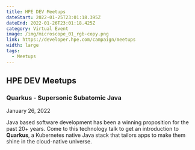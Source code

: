 ```yaml
---
title: HPE DEV Meetups
dateStart: 2022-01-25T23:01:18.395Z
dateEnd: 2022-01-26T23:01:18.425Z
category: Virtual Event
image: /img/microscope_01_rgb-copy.png
link: https://developer.hpe.com/campaign/meetups
width: large
tags:
  - Meetups
---
```

## HPE DEV Meetups

### Quarkus - Supersonic Subatomic Java

January 26, 2022

Java based software development has been a winning proposition for the past 20+ years. Come to this technology talk to get an introduction to **Quarkus**, a Kubernetes native Java stack that tailors apps to make them shine in the cloud-native universe.